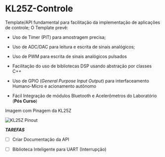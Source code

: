 # KL25Z-Controle

Template/API fundamental para facilitação da implementação de aplicações de controle;
O Template prevê:

* Uso de Timer (PIT) para amostragem precisa;
 
* Uso de ADC/DAC para leitura e escrita de sinais analógicos;

* Uso de PWM para escrita de sinais analógicos pulsados

* Facilitação do uso de bibliotecas DSP usando abstração por classes C++

* Uso de GPIO (*General Purpose Input Output*) para interfaceamento Humano-Micro e acionamento autônomo

* Fácil Integração de módulos Bluetooth e Acelerômetros do Laboratório (**Pós Curso**)

Imagem com Pinagem da KL25Z

![KL25Z Pinout](http://mjrnet.org/pinscape/BuildGuideV2/kl25zPinOut.png)

***TAREFAS***

- [ ] Criar Documentação da API

- [ ] Biblioteca Inteligente para UART (Interrupção) 




